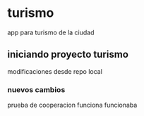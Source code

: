 # turismo
app para turismo de la ciudad
## iniciando proyecto turismo
modificaciones desde repo local
### nuevos cambios
prueba de cooperacion
funciona
funcionaba